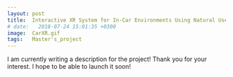```yaml
---
layout: post
title:  Interactive XR System for In-Car Environments Using Natural User Interface
# date:   2018-07-24 15:01:35 +0300
image:  CarXR.gif
tags:   Master's_project
---
```

I am currently writing a description for the project! Thank you for your interest. I hope to be able to launch it soon!